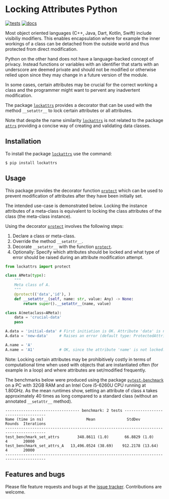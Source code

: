 # Locking Attributes Python
[![tests](https://github.com/simphotonics/lockattrs/actions/workflows/tests.yml/badge.svg)](https://github.com/simphotonics/lockattrs/actions/workflows/tests.yml)
[![docs](https://raw.githubusercontent.com/simphotonics/lockattrs/main/images/docs-badge.svg)](https://lockattrs.simphotonics.com)

Most object oriented languages (C++, Java, Dart, Kotlin, Swift)
include visibiliy modifiers. This enables
encapsulation where for example the inner workings of a class
can be detached from the outside world and thus protected from
direct modification.

Python on the other hand does not have a language-backed concept
of privacy. Instead functions or variables with an identifier
that starts with an underscore are
deemed private and should not be modified or otherwise
relied upon since they may change in a future version of the module.

In some cases, certain attributes may be crucial for the
correct working a class and the programmer might
want to pervent any inadvertent modification.

The package [`lockattrs`][lockattrs] provides a decorator that can
be used with the method `__setattr__` to lock certain attributes
or all attributes.

Note that despite the name similarity [`lockattrs`][lockattrs] is
not related to the package [`attrs`][attrs] providing
a concise way of creating and validating data classes.


## Installation

To install the package [`lockattrs`][lockattrs] use the command:
```Console
$ pip install lockattrs
```

## Usage

This package provides the decorator function [`protect`][protect] which can be
used to prevent modification of attributes
after they have been initially set.

The intended use-case is demonstrated below. Locking the
instance attributes of a meta-class is equivalent to
locking the class attributes of the class (the meta-class instance).

Using the decorator [`protect`][protect] involves the following steps:

1. Declare a class or meta-class.
2. Override the method `__setattr__`.
3. Decorate `__setattr__` with the function [`protect`][protect].
4. Optionally: Specify which attributes should be locked and
   what type of error should be raised during an attribute
   modification attempt.

``` Python
from lockattrs import protect

class AMeta(type):
    """
    Meta class of A.
    """
    @protect(('data','id'), )
    def __setattr__(self, name: str, value: Any) -> None:
        return super().__setattr__(name, value)

class A(metaclass=AMeta):
    data = 'crucial-data'
    pass

A.data = 'initial-data' # First initiation is OK. Attribute 'data' is now locked.
A.data = 'new-data'     # Raises an error (default type: ProtectedAttributeError).

A.name = 'A'
A.name = 'A1'           # OK, since the attribute 'name' is not locked.
```

Note: Locking certain attributes may be prohibitively
costly in terms of computational time
when used with objects that are
instantiated often (for example in a loop)
and where attributes are set/modified frequently.

The benchmarks below were produced using the package
[`pytest-benchmark`][pytest-benchmark] on a PC with 32GB RAM
and an Intel Core i5-6260U CPU running at 1.80GHz.
As the mean runtimes show, setting an attribute of class `A`
takes approximately 40 times as long compared to a standard class
(without an annotated `__setattr__` method).


``` Console
--------------------------------- benchmark: 2 tests -----------------------------------
Name (time in ns)                   Mean              StdDev          Rounds  Iterations
----------------------------------------------------------------------------------------
test_benchmark_set_attrs        348.8611 (1.0)       66.8829 (1.0)         4       20000
test_benchmark_set_attrs_A   13,496.0524 (38.69)    912.2178 (13.64)       4       20000
----------------------------------------------------------------------------------------
```


## Features and bugs

Please file feature requests and bugs at the [issue tracker].
Contributions are welcome.

[issue tracker]: https://github.com/simphotonics/lockattrs/issues

[attrs]: https://pypi.org/project/attrs

[protect]: http://lockattrs.simphotonics.com/reference/lockattrs/decorators/#protect

[pypi]: https:://pypi.org

[pytest]: https://pypi.org/project/pytest/

[pytest-benchmark]: https://pypi.org/project/pytest-benchmark/

[lockattrs]: https://github.com/simphotonics/lockattrs